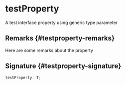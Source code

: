 # testProperty

A test interface property using generic type parameter

## Remarks {#testproperty-remarks}

Here are some remarks about the property

## Signature {#testproperty-signature}

```typescript
testProperty: T;
```